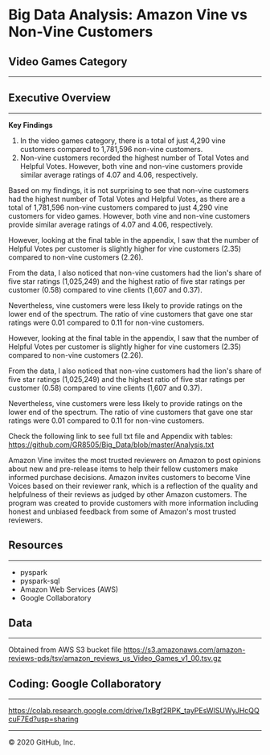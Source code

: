 # Big Data Analysis: Amazon Vine vs Non-Vine Customers
## Video Games Category
-------------------------------------------------------------------------------------------------

## Executive Overview
-------------------------------------------------------------------------------------------------

**Key Findings**
1) In the video games category, there is a total of just 4,290 vine customers compared to 
   1,781,596 non-vine customers.
2) Non-vine customers recorded the highest number of Total Votes and Helpful Votes.  However, both vine and non-vine customers provide similar average 
ratings of 4.07 and 4.06, respectively.

Based on my findings, it is not surprising to see that non-vine customers had the highest number 
of Total Votes and Helpful Votes, as there are a total of 1,781,596 non-vine customers compared 
to just 4,290 vine customers for video games.  However, both vine and non-vine customers provide 
similar average ratings of 4.07 and 4.06, respectively.

However, looking at the final table in the appendix, I saw that the number of Helpful Votes per 
customer is slightly higher for vine customers (2.35) compared to non-vine customers (2.26).

From the data, I also noticed that non-vine customers had the lion's share of five star ratings
(1,025,249) and the highest ratio of five star ratings per customer (0.58) compared to vine 
clients (1,607 and 0.37).  

Nevertheless, vine customers were less likely to provide ratings on the lower end of the spectrum.
The ratio of vine customers that gave one star ratings were 0.01 compared to 0.11 for non-vine
customers.

However, looking at the final table in the appendix, I saw that the number of Helpful Votes per 
customer is slightly higher for vine customers (2.35) compared to non-vine customers (2.26).

From the data, I also noticed that non-vine customers had the lion's share of five star ratings
(1,025,249) and the highest ratio of five star ratings per customer (0.58) compared to vine 
clients (1,607 and 0.37).  

Nevertheless, vine customers were less likely to provide ratings on the lower end of the spectrum.
The ratio of vine customers that gave one star ratings were 0.01 compared to 0.11 for non-vine
customers.

Check the following link to see full txt file and Appendix with tables:
https://github.com/GR8505/Big_Data/blob/master/Analysis.txt

Amazon Vine invites the most trusted reviewers on Amazon to post opinions about new and pre-release 
items to help their fellow customers make informed purchase decisions. Amazon invites customers to
become Vine Voices based on their reviewer rank, which is a reflection of the quality and helpfulness 
of their reviews as judged by other Amazon customers.
The program was created to provide customers with more information including honest and unbiased 
feedback from some of Amazon's most trusted reviewers.

## Resources
---------------------------------------------------------------------------------------------------
* pyspark
* pyspark-sql
* Amazon Web Services (AWS)
* Google Collaboratory


## Data
---------------------------------------------------------------------------------------------------
Obtained from AWS S3 bucket file
https://s3.amazonaws.com/amazon-reviews-pds/tsv/amazon_reviews_us_Video_Games_v1_00.tsv.gz


## Coding: Google Collaboratory
---------------------------------------------------------------------------------------------------
https://colab.research.google.com/drive/1xBgf2RPK_tayPEsWlSUWyJHcQQcuF7Ed?usp=sharing


---------------------------------------------------------------------------------------------------
© 2020 GitHub, Inc.
